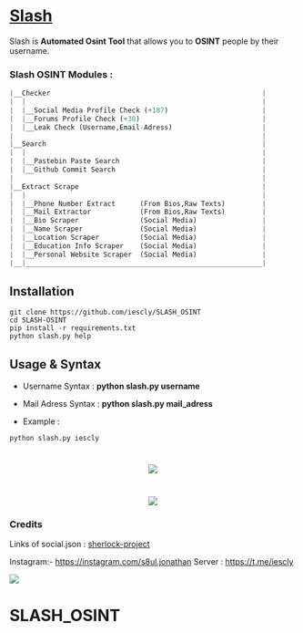 # [Slash](https://github.com/iescly/SLASH_OSINT)

Slash is **Automated Osint Tool** that allows you to **OSINT** people by their username.

### Slash OSINT Modules :
```python
|__Checker                                                    |
|  |                                                          |
|  |__Social Media Profile Check (+187)                       |
|  |__Forums Profile Check (+30)                              |
|  |__Leak Check (Username,Email-Adress)                      |
|                                                             |
|__Search                                                     |
|  |                                                          |
|  |__Pastebin Paste Search                                   |
|  |__Github Commit Search                                    |
|                                                             |
|__Extract Scrape                                             |
|  |                                                          |
|  |__Phone Number Extract      (From Bios,Raw Texts)         |
|  |__Mail Extractor            (From Bios,Raw Texts)         |
|  |__Bio Scraper               (Social Media)                |
|  |__Name Scraper              (Social Media)                |
|  |__Location Scraper          (Social Media)                |
|  |__Education Info Scraper    (Social Media)                |
|  |__Personal Website Scraper  (Social Media)                |
|__|__________________________________________________________|
```

## Installation

```
git clone https://github.com/iescly/SLASH_OSINT
cd SLASH-OSINT
pip install -r requirements.txt
python slash.py help
```

## Usage & Syntax

* Username Syntax : **python slash.py username**
* Mail Adress Syntax : **python slash.py mail_adress**

* Example : 
```
python slash.py iescly
```
<h1 align="center">
  <img src="https://raw.githubusercontent.com/iescly/SLASH-OSINT/images/1.png">
</h1>
<h1 align="center">
  <img src="https://github.com/iescly/SLASH-OSINT/images/2.png?raw=true">
</h1>

### Credits
Links of social.json : [sherlock-project](https://github.com/sherlock-project/sherlock/)


Instagram:- https://instagram.com/s8ul.jonathan
Server  : https://t.me/iescly

![](https://visitor-badge.glitch.me/badge?page_id=thesaderror.slash)
# SLASH_OSINT
